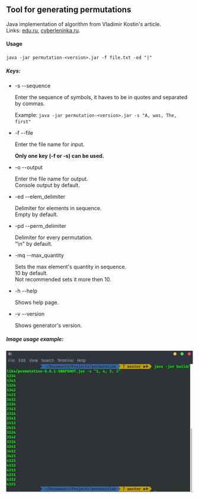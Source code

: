## Tool for generating permutations

Java implementation of algorithm from Vladimir Kostin's article.\
Links: [edu.ru](http://window.edu.ru/resource/334/24334/files/2003_2_84.pdf), [cyberleninka.ru](https://cyberleninka.ru/article/n/generatsiya-perestanovok).


#### Usage

`java -jar permutation-<version>.jar -f file.txt -ed "|"`

##### Keys:
 - -s  --sequence <p>Enter the sequence of symbols, it haves to be in quotes and separated by commas.<p>Example: `java -jar permutation-<version>.jar -s "A, was, The, first"`
 - -f  --file <p>Enter the file name for input.<p><b>Only one key (-f or -s) can be used.</b>
 - -o  --output <p>Enter the file name for output. \
 Console output by default.
 - -ed --elem_delimiter <p>Delimiter for elements in sequence.\
 Empty by default.
 - -pd --perm_delimiter <p>Delimiter for every permutation. \
 "\n" by default.
 - -mq --max_quantity <p>Sets the max element's quantity in sequence.\
 10 by default.\
 Not recommended sets it more then 10.
 - -h  --help <p>Shows help page.
 - -v  --version <p>Shows generator's version.

##### Image usage example:
![simple-usage](docs/images/simple-usage.jpg)